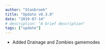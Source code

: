 ```yaml
---
author: "Stanbroek"
title: "Update v0.3.0"
date: "2019-07-14"
# description: "A brief description"
tags: ["update"]
---
```


- Added Drainage and Zombies gamemodes
